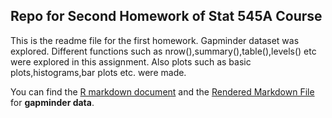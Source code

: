 ## Repo for Second Homework of Stat 545A Course 

This is the readme file for the first homework. Gapminder dataset was explored. 
Different functions such as nrow(),summary(),table(),levels() etc were explored in this assignment. Also plots such as basic plots,histograms,bar plots etc. were made.

You can find the [R markdown document](https://github.com/abishekarun/STAT545-hw-rajendran-arun/blob/master/hw01/hw01_gapminder.Rmd) and the [Rendered Markdown 
File](https://github.com/abishekarun/STAT545-hw-rajendran-arun/blob/master/hw01/hw01_gapminder.md) for __gapminder data__.